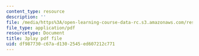 ```yaml
---
content_type: resource
description: ''
file: /media/https%3A/open-learning-course-data-rc.s3.amazonaws.com/res-5-0001-digital-lab-techniques-manual-spring-2007/df987730c67ad1302545ed607212c771_P-UBuAFxJiA.pdf
file_type: application/pdf
resourcetype: Document
title: 3play pdf file
uid: df987730-c67a-d130-2545-ed607212c771
---
```

